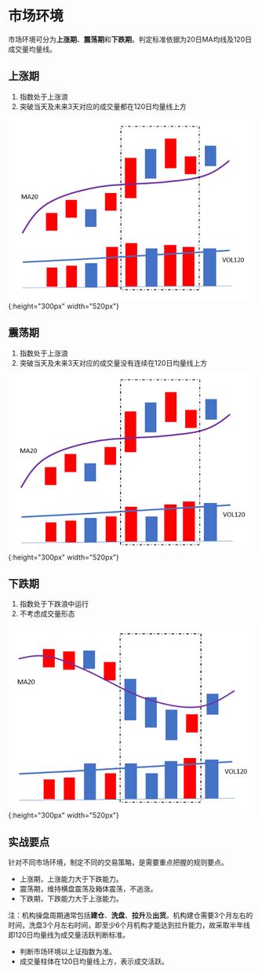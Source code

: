 # 市场环境

市场环境可分为**上涨期**、**震荡期**和**下跌期**。判定标准依据为20日MA均线及120日成交量均量线。

## 上涨期

1. 指数处于上涨浪
2. 突破当天及未来3天对应的成交量都在120日均量线上方

![上涨期](img/pr2_0_shangzhangqi.png){:height="300px" width="520px"}

## 震荡期

1. 指数处于上涨浪
2. 突破当天及未来3天对应的成交量没有连续在120日均量线上方

![震荡期](img/pr2_1_zhendangqi.png){:height="300px" width="520px"}

## 下跌期

1. 指数处于下跌浪中运行
2. 不考虑成交量形态

![下跌期](img/pr2_2_xiadieqi.png){:height="300px" width="520px"}

## 实战要点

针对不同市场环境，制定不同的交易策略，是需要重点把握的规则要点。

- 上涨期，上涨能力大于下跌能力。
- 震荡期，维持横盘震荡及箱体震荡，不追涨。
- 下跌期，下跌能力大于上涨能力。

注：机构操盘周期通常包括**建仓**、**洗盘**、**拉升**及**出货**。机构建仓需要3个月左右的时间，洗盘3个月左右时间，即至少6个月机构才能达到拉升能力，故采取半年线即120日均量线为成交量活跃判断标准。

- 判断市场环境以上证指数为准。
- 成交量柱体在120日均量线上方，表示成交活跃。
